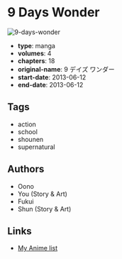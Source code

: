 # 9 Days Wonder

![9-days-wonder](https://cdn.myanimelist.net/images/manga/2/202975.jpg)

-   **type**: manga
-   **volumes**: 4
-   **chapters**: 18
-   **original-name**: 9 デイズ ワンダー
-   **start-date**: 2013-06-12
-   **end-date**: 2013-06-12

## Tags

-   action
-   school
-   shounen
-   supernatural

## Authors

-   Oono
-   You (Story & Art)
-   Fukui
-   Shun (Story & Art)

## Links

-   [My Anime list](https://myanimelist.net/manga/110564/9_Days_Wonder)
